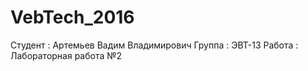 # VebTech_2016

Студент :    Артемьев Вадим Владимирович
Группа  :    ЭВТ-13
Работа  :    Лабораторная работа №2
